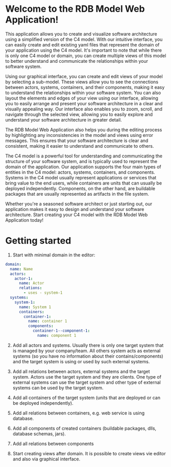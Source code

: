 # Welcome to the RDB Model Web Application!

This application allows you to create and visualize software architecture using a simplified version of the C4 model. With our intuitive interface, you can easily create and edit existing yaml files that represent the domain of your application using the C4 model. It's important to note that while there is only one C4 model or domain, you can create multiple views of this model to better understand and communicate the relationships within your software system.

Using our graphical interface, you can create and edit views of your model by selecting a sub-model. These views allow you to see the connections between actors, systems, containers, and their components, making it easy to understand the relationships within your software system. You can also layout the elements and edges of your view using our interface, allowing you to easily arrange and present your software architecture in a clear and visually appealing way. Our interface also enables you to zoom, scroll, and navigate through the selected view, allowing you to easily explore and understand your software architecture in greater detail.

The RDB Model Web Application also helps you during the editing process by highlighting any inconsistencies in the model and views using error messages. This ensures that your software architecture is clear and consistent, making it easier to understand and communicate to others.

The C4 model is a powerful tool for understanding and communicating the structure of your software system, and is typically used to represent the domain of the application. Our application supports the four main types of entities in the C4 model: actors, systems, containers, and components. Systems in the C4 model usually represent applications or services that bring value to the end users, while containers are units that can usually be deployed independently. Components, on the other hand, are buildable packages that are usually represented as artifacts in the file system.

Whether you're a seasoned software architect or just starting out, our application makes it easy to design and understand your software architecture. Start creating your C4 model with the RDB Model Web Application today!

# Getting started

1. Start with minimal domain in the editor:

```yaml
domain:
  name: Name
  actors:
    actor-1:
      name: Actor
      relations:
        - uses - system-1
  systems:
    system-1:
      name: System 1
      containers:
        container-1:
          name: container 1
          components:
            container-1--component-1:
              name: component 1
```

2. Add all actors and systems. Usually there is only one target system that is managed by your company/team. All others system acts as external systems (so you have no information about their contains/components) and the target system is using or used by such external systems.

3. Add all relations between actors, external systems and the target system. Actors use the target system and they are clients. One type of external systems can use the target system and other type of external systems can be used by the target system.

4. Add all containers of the target system (units that are deployed or can be deployed independently).

5. Add all relations between containers, e.g. web service is using database.

6. Add all components of created containers (buildable packages, dlls, database schemas, jars).

7. Add all relations between components

8. Start creating views after domain. It is possible to create views vie editor and also via graphical interface.
